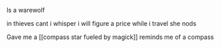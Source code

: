 Is a warewolf

in thieves cant i whisper i will figure a price while i travel
she nods

Gave me a [[compass star fueled by magick]] reminds me of a compass 




